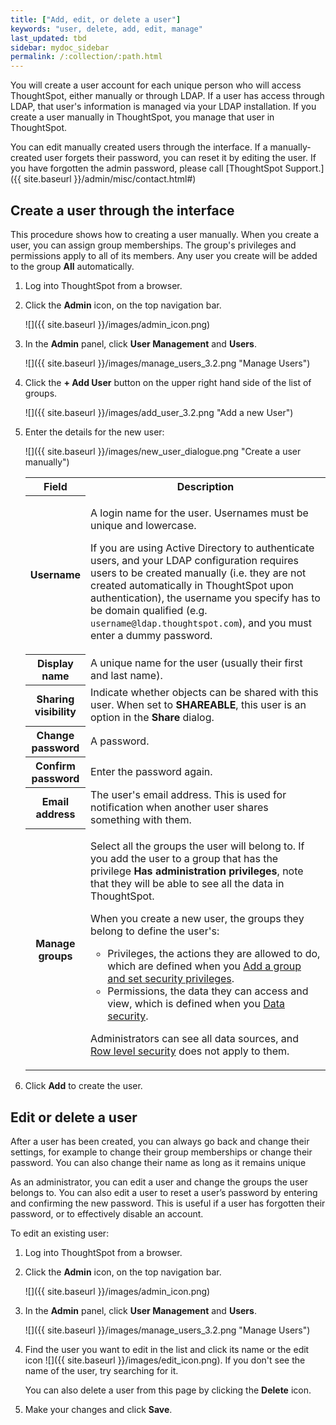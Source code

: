 ```yaml
---
title: ["Add, edit, or delete a user"]
keywords: "user, delete, add, edit, manage"
last_updated: tbd
sidebar: mydoc_sidebar
permalink: /:collection/:path.html
---
```


You will create a user account for each unique person who will access ThoughtSpot, either manually or through LDAP. If a user has access through LDAP, that user's information is managed via your LDAP installation.  If you create a user manually in ThoughtSpot, you manage that user in ThoughtSpot.

You can edit manually created users through the interface. If a manually-created user forgets their password, you can reset it by editing the user. If you have forgotten the admin password, please call [ThoughtSpot Support.]({{ site.baseurl }}/admin/misc/contact.html#)


## Create a user through the interface

This procedure shows how to creating a user manually. When you create a user, you can assign group memberships. The group's privileges and permissions apply to all of its members. Any user you create will be added to the group **All** automatically.

1. Log into ThoughtSpot from a browser.
2. Click the **Admin** icon, on the top navigation bar.

    ![]({{ site.baseurl }}/images/admin_icon.png)

3.  In the **Admin** panel, click **User Management** and **Users**.

     ![]({{ site.baseurl }}/images/manage_users_3.2.png "Manage Users")

4. Click the **+ Add User** button on the upper right hand side of the list of groups.

     ![]({{ site.baseurl }}/images/add_user_3.2.png "Add a new User")

5. Enter the details for the new user:

     ![]({{ site.baseurl }}/images/new_user_dialogue.png "Create a user manually")

     <table>
     <colgroup>
     <col width="20%" />
     <col width="80%" />
     </colgroup>
      <tr>
        <th>Field</th>
        <th>Description</th>
      </tr>
      <tr>
        <th>Username</th>
        <td><p>A login name for the user. Usernames must be unique and lowercase.</p>
        <p>If you are using Active Directory to authenticate users, and your LDAP configuration requires users to be created manually (i.e. they are not created automatically in ThoughtSpot upon authentication), the username you specify has to be domain qualified (e.g. <code>username@ldap.thoughtspot.com</code>), and you must enter a dummy password.</p></td>
      </tr>
      <tr>
        <th>Display name</th>
        <td>A unique name for the user (usually their first and last name).</td>
      </tr>
      <tr>
        <th>Sharing visibility</th>
        <td>Indicate whether objects can be shared with this user. When set to <b>SHAREABLE</b>,
        this user is an option in the <b>Share</b> dialog.</td>
      </tr>
      <tr>
        <th>Change password</th>
        <td>A password.</td>
      </tr>
      <tr>
        <th>Confirm password</th>
        <td>Enter the password again.</td>
      </tr>   
      <tr>
        <th>Email address</th>
        <td>The user's email address. This is used for notification when another user shares something with them.</td>
      </tr>         
      <tr>
        <th>Manage groups</th>
        <td><p>Select all the groups the user will belong to. If you add the user to a group that has the privilege <b>Has administration privileges</b>, note that they will be able to see all the data in ThoughtSpot. </p>
        <p>
        When you create a new user, the groups they belong to define the user's:
        <ul>
        <li>Privileges, the actions they are allowed to do, which are defined when you <a href="add-group.html">Add a group and set security privileges</a>.</li>
        <li>Permissions, the data they can access and view, which is defined when you <a href="{{"/admin/data-security/sharing-security-overview.html#" | prepend: site.baseurl }}">Data security</a>.</li>
      </ul>
        </p>
        <p>Administrators can see all data sources, and <a href="{{"/admin/data-security/about-row-security.html#" | prepend: site.baseurl }}">Row level security</a> does not apply to them.</p></td>
      </tr>
     </table>

6. Click **Add** to create the user.



## Edit or delete a user

After a user has been created, you can always go back and change their settings, for example to change their group memberships or change their password. You can also change their name as long as it remains unique

As an administrator, you can edit a user and change the groups the user belongs to. You can also edit a user to reset a user’s password by entering and confirming the new password. This is useful if a user has forgotten their password, or to effectively disable an account.

To edit an existing user:

1. Log into ThoughtSpot from a browser.
2. Click the **Admin** icon, on the top navigation bar.

    ![]({{ site.baseurl }}/images/admin_icon.png)

3.  In the **Admin** panel, click **User Management** and **Users**.

     ![]({{ site.baseurl }}/images/manage_users_3.2.png "Manage Users")

4. Find the user you want to edit in the list and click its name or the edit icon ![]({{ site.baseurl }}/images/edit_icon.png). If you don't see the name of the user, try searching for it.

    You can also delete a user from this page by clicking the **Delete** icon.

5. Make your changes and click **Save**.
